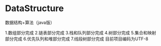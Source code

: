 # DataStructure
数据结构+算法（java版）

1.数组部分完成
2.链表部分完成
3.栈和队列部分完成
4.树部分完成
5.集合和映射部分完成
6.优先队列和堆部分完成
7.线段树部分完成
目前项目编码为UTF-8
